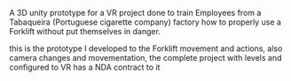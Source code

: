 A 3D unity prototype for a VR project done to train Employees from a Tabaqueira (Portuguese cigarette company) factory how to properly use a Forklift without put themselves in danger.

this is the prototype I developed to the Forklift movement and actions, also camera changes and movementation, the complete project with levels and configured to VR has a NDA contract to it
